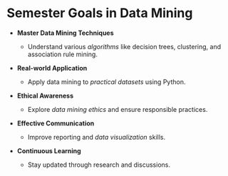 
# Semester Goals in Data Mining

- **Master Data Mining Techniques**
  - Understand various *algorithms* like decision trees, clustering, and association rule mining.
    
- **Real-world Application**
  - Apply data mining to *practical datasets* using Python.
    
- **Ethical Awareness**
  - Explore *data mining ethics* and ensure responsible practices.
    
- **Effective Communication**
  - Improve reporting and *data visualization* skills.
 
- **Continuous Learning**
  - Stay updated through research and discussions.
